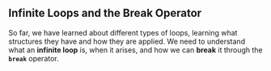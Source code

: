 ## Infinite Loops and the Break Operator

So far, we have learned about different types of loops, learning what structures they have and how they are applied. We need to understand what an **infinite loop** is, when it arises, and how we can **break** it through the **`break`** operator.
